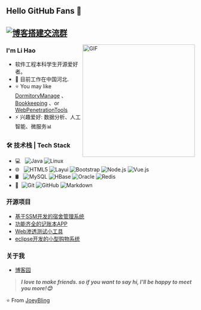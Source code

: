 

<!--
**ha-heihei/ha-heihei** is a ✨ _special_ ✨ repository because its `README.md` (this file) appears on your GitHub profile.

Here are some ideas to get you started:

- 🔭 I’m currently working on ...
- 🌱 I’m currently learning ...
- 👯 I’m looking to collaborate on ...
- 🤔 I’m looking for help with ...
- 💬 Ask me about ...
- 📫 How to reach me: ...
- 😄 Pronouns: ...
- ⚡ Fun fact: ...
-->

## Hello GitHub Fans 👋
[![博客搭建交流群](https://img.shields.io/badge/个人邮箱-email_lihao@163.com-red.svg "博客搭建交流群")](https://jq.qq.com/?_wv=1027&k=58Ypj9z "博客搭建交流群")
---
<img align="right" alt="GIF" width="300"  src="https://pic2.zhimg.com/v2-a02b245e2117bb3faff9cc7911a0868f_r.jpg?source=1940ef5c" />

### I'm Li Hao

- 软件工程本科学生开源爱好者。
- 🌱 目前工作在中国河北.
- ⭐ You may like [DormitoryManage](https://github.com/ha-heihei/DormitoryManage) 、[Bookkeeping](https://github.com/ha-heihei/Bookkeeping) 、or [WebPenetrationTools](https://github.com/ha-heihei/WebPenetrationTools)
- ⚡ 兴趣爱好: 数据分析、人工智能、微服务📊

### 🛠 技术栈 | Tech Stack

- 💻 &#160; ![Java](https://img.shields.io/badge/-Java-333333?style=flat&logo=Java&logoColor=007396)
![Linux](https://img.shields.io/badge/-Linux-333333?style=flat&logo=Linux&logoColor=FCC624)
- 🌐 &#160; ![HTML5](https://img.shields.io/badge/-HTML5-333333?style=flat&logo=HTML5)
![Layui](https://img.shields.io/badge/-Layui-333333?style=flat&logo=Layui)
![Bootstrap](https://img.shields.io/badge/-Bootstrap-333333?style=flat&logo=bootstrap&logoColor=563D7C)
![Node.js](https://img.shields.io/badge/-Node.js-333333?style=flat&logo=node.js)
![Vue.js](https://img.shields.io/badge/-VueJS-333333?style=flat&logo=Vue.js)
- 🛢 &#160; ![MySQL](https://img.shields.io/badge/-MySQL-333333?style=flat&logo=mysql)
![HBase](https://img.shields.io/badge/-HBase-333333?style=flat&logo=HBase)
![Oracle](https://img.shields.io/badge/-Oracle-333333?style=flat&logo=Oracle)
![Redis](https://img.shields.io/badge/-Redis-333333?style=flat&logo=Redis)
- 🔧 &#160;![Git](https://img.shields.io/badge/-Git-333333?style=flat&logo=git)
![GitHub](https://img.shields.io/badge/-GitHub-333333?style=flat&logo=github)
![Markdown](https://img.shields.io/badge/-Markdown-333333?style=flat&logo=markdown)

### 开源项目
- [基于SSM开发的宿舍管理系统](https://github.com/ha-heihei/DormitoryManage)
- [功能齐全的记账本APP](https://github.com/ha-heihei/Bookkeeping)
- [Web渗透测试小工具](https://github.com/ha-heihei/WebPenetrationTools)
- [eclipse开发的小型购物系统](https://github.com/ha-heihei/Shopping)

### 关于我
- [博客园](https://www.cnblogs.com/haheihei/)

> ***I love to make friends. so if you want to say hi, I'll be happy to meet you more!😊***

⭐️ From [JoeyBling](https://github.com/JoeyBling)



